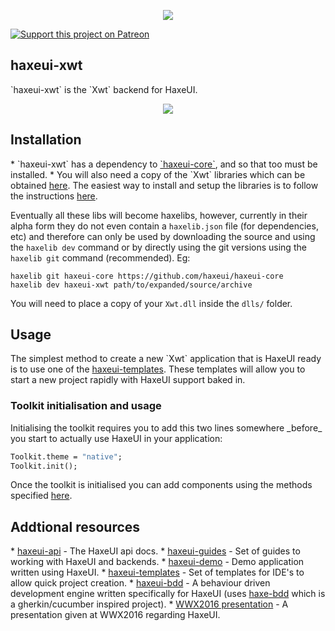<p align="center">
  <img src="https://dl.dropboxusercontent.com/u/26678671/haxeui2-warning.png"/>
</p>

[![Support this project on Patreon](https://dl.dropboxusercontent.com/u/26678671/patreon_button.png)](https://www.patreon.com/haxeui)

<h2>haxeui-xwt</h2>
`haxeui-xwt` is the `Xwt` backend for HaxeUI.

<p align="center">
	<img src="https://github.com/haxeui/haxeui-xwt/raw/master/screen.png" />
</p>

<h2>Installation</h2>
 * `haxeui-xwt` has a dependency to <a href="https://github.com/haxeui/haxeui-core">`haxeui-core`</a>, and so that too must be installed.
 * You will also need a copy of the `Xwt` libraries which can be obtained <a href="https://github.com/mono/xwt">here</a>. The easiest way to install and setup the libraries is to follow the instructions <a href="https://github.com/mono/xwt">here</a>.

Eventually all these libs will become haxelibs, however, currently in their alpha form they do not even contain a `haxelib.json` file (for dependencies, etc) and therefore can only be used by downloading the source and using the `haxelib dev` command or by directly using the git versions using the `haxelib git` command (recommended). Eg:

```
haxelib git haxeui-core https://github.com/haxeui/haxeui-core
haxelib dev haxeui-xwt path/to/expanded/source/archive
```

You will need to place a copy of your `Xwt.dll` inside the `dlls/` folder.

<h2>Usage</h2>
The simplest method to create a new `Xwt` application that is HaxeUI ready is to use one of the <a href="https://github.com/haxeui/haxeui-templates">haxeui-templates</a>. These templates will allow you to start a new project rapidly with HaxeUI support baked in. 

<h3>Toolkit initialisation and usage</h3>
Initialising the toolkit requires you to add this two lines somewhere _before_ you start to actually use HaxeUI in your application:

```haxe
Toolkit.theme = "native";
Toolkit.init();
```

Once the toolkit is initialised you can add components using the methods specified <a href="https://github.com/haxeui/haxeui-core#adding-components-using-haxe-code">here</a>.

<h2>Addtional resources</h2>
* <a href="http://haxeui.github.io/haxeui-api/">haxeui-api</a> - The HaxeUI api docs.
* <a href="https://github.com/haxeui/haxeui-guides">haxeui-guides</a> - Set of guides to working with HaxeUI and backends.
* <a href="https://github.com/haxeui/haxeui-demo">haxeui-demo</a> - Demo application written using HaxeUI.
* <a href="https://github.com/haxeui/haxeui-templates">haxeui-templates</a> - Set of templates for IDE's to allow quick project creation.
* <a href="https://github.com/haxeui/haxeui-bdd">haxeui-bdd</a> - A behaviour driven development engine written specifically for HaxeUI (uses <a href="https://github.com/haxeui/haxe-bdd">haxe-bdd</a> which is a gherkin/cucumber inspired project).
* <a href="https://www.youtube.com/watch?v=L8J8qrR2VSg&feature=youtu.be">WWX2016 presentation</a> - A presentation given at WWX2016 regarding HaxeUI.

